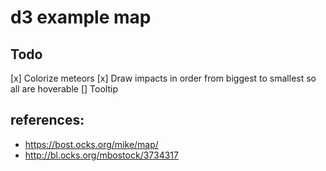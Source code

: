# d3 example map

## Todo
[x] Colorize meteors
[x] Draw impacts in order from biggest to smallest so all are hoverable
[] Tooltip

## references:
* https://bost.ocks.org/mike/map/
* http://bl.ocks.org/mbostock/3734317
